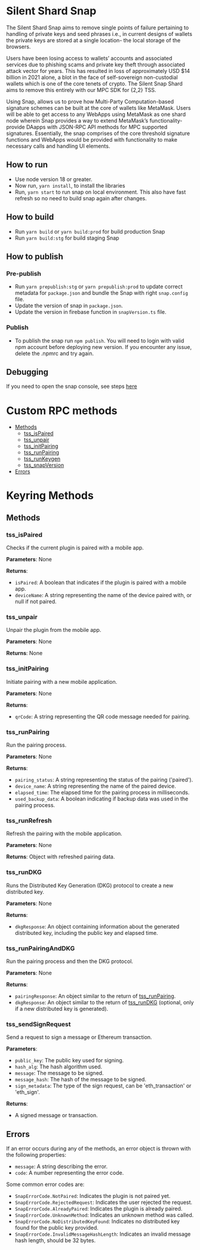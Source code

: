 # Silent Shard Snap

The Silent Shard Snap aims to remove single points of failure pertaining to handling of private keys and seed phrases i.e., in current designs of wallets the private keys are stored at a single location- the local storage of the browsers.

Users have been losing access to wallets’ accounts and associated services due to phishing scams and private key theft through associated attack vector for years. This has resulted in loss of approximately USD $14 billion in 2021 alone, a blot in the face of self-sovereign non-custodial wallets which is one of the core tenets of crypto. The Silent Snap Shard aims to remove this entirely with our MPC SDK for {2,2} TSS.

Using Snap, allows us to prove how Multi-Party Computation-based signature schemes can be built at the core of wallets like MetaMask. Users will be able to get access to any WebApps using MetaMask as one shard node wherein Snap provides a way to extend MetaMask’s functionality- provide DAapps with JSON-RPC API methods for MPC supported signatures. Essentially, the snap comprises of the core threshold signature functions and WebApps would be provided with functionality to make necessary calls and handling UI elements.

## How to run

-   Use node version 18 or greater.
-   Now run, `yarn install`, to install the libraries
-   Run, `yarn start` to run snap on local environment. This also have fast refresh so no need to build snap again after changes.

## How to build

- Run `yarn build` or `yarn build:prod` for build production Snap
- Run `yarn build:stg` for build staging Snap

## How to publish

### Pre-publish
-   Run `yarn prepublish:stg` or `yarn prepublish:prod` to update correct metadata for `package.json` and bundle the Snap with right `snap.config` file.
-   Update the version of snap in `package.json`.
-   Update the version in firebase function in `snapVersion.ts` file.

### Publish
-   To publish the snap run `npm publish`. You will need to login with valid npm account before deploying new version. If you encounter any issue, delete the .npmrc and try again.

## Debugging

If you need to open the snap console, see steps [here](https://docs.metamask.io/guide/snaps-development-guide.html#debugging-your-snap)

# Custom RPC methods

-   [Methods](#methods)
    -   [tss_isPaired](#tss_ispaired)
    -   [tss_unpair](#tss_unpair)
    -   [tss_initPairing](#tss_initpairing)
    -   [tss_runPairing](#tss_runpairing)
    -   [tss_runKeygen](#tss_runkeygen)
    -   [tss_snapVersion](#tss_snapVersion)
-   [Errors](#errors)

# Keyring Methods

## Methods

### tss_isPaired

Checks if the current plugin is paired with a mobile app.

**Parameters**: None

**Returns**:

-   `isPaired`: A boolean that indicates if the plugin is paired with a mobile app.
-   `deviceName`: A string representing the name of the device paired with, or null if not paired.

### tss_unpair

Unpair the plugin from the mobile app.

**Parameters**: None

**Returns**: None

### tss_initPairing

Initiate pairing with a new mobile application.

**Parameters**: None

**Returns**:

-   `qrCode`: A string representing the QR code message needed for pairing.

### tss_runPairing

Run the pairing process.

**Parameters**: None

**Returns**:

-   `pairing_status`: A string representing the status of the pairing ('paired').
-   `device_name`: A string representing the name of the paired device.
-   `elapsed_time`: The elapsed time for the pairing process in milliseconds.
-   `used_backup_data`: A boolean indicating if backup data was used in the pairing process.

### tss_runRefresh

Refresh the pairing with the mobile application.

**Parameters**: None

**Returns**: Object with refreshed pairing data.

### tss_runDKG

Runs the Distributed Key Generation (DKG) protocol to create a new distributed key.

**Parameters**: None

**Returns**:

-   `dkgResponse`: An object containing information about the generated distributed key, including the public key and elapsed time.

### tss_runPairingAndDKG

Run the pairing process and then the DKG protocol.

**Parameters**: None

**Returns**:

-   `pairingResponse`: An object similar to the return of [tss_runPairing](#tss_runpairing).
-   `dkgResponse`: An object similar to the return of [tss_runDKG](#tss_rundkg) (optional, only if a new distributed key is generated).

### tss_sendSignRequest

Send a request to sign a message or Ethereum transaction.

**Parameters**:

-   `public_key`: The public key used for signing.
-   `hash_alg`: The hash algorithm used.
-   `message`: The message to be signed.
-   `message_hash`: The hash of the message to be signed.
-   `sign_metadata`: The type of the sign request, can be 'eth_transaction' or 'eth_sign'.

**Returns**:

-   A signed message or transaction.

## Errors

If an error occurs during any of the methods, an error object is thrown with the following properties:

-   `message`: A string describing the error.
-   `code`: A number representing the error code.

Some common error codes are:

-   `SnapErrorCode.NotPaired`: Indicates the plugin is not paired yet.
-   `SnapErrorCode.RejectedRequest`: Indicates the user rejected the request.
-   `SnapErrorCode.AlreadyPaired`: Indicates the plugin is already paired.
-   `SnapErrorCode.UnknownMethod`: Indicates an unknown method was called.
-   `SnapErrorCode.NoDistributedKeyFound`: Indicates no distributed key found for the public key provided.
-   `SnapErrorCode.InvalidMessageHashLength`: Indicates an invalid message hash length, should be 32 bytes.
